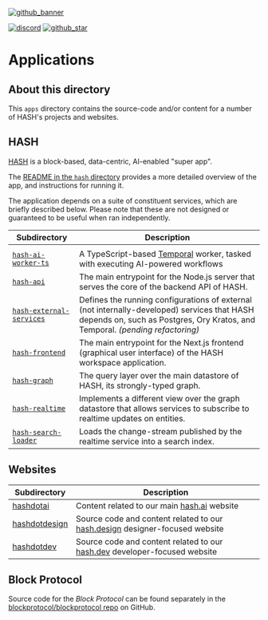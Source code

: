 [blockprotocol/blockprotocol repo]: https://github.com/blockprotocol/blockprotocol
[discord]: https://hash.ai/discord?utm_medium=organic&utm_source=github_readme_hash-repo_apps
[github_banner]: https://hash.dev/?utm_medium=organic&utm_source=github_readme_hash-repo_apps
[github_star]: https://github.com/hashintel/hash/tree/main/apps#
[hash]: https://hash.ai/platform/hash?utm_medium=organic&utm_source=github_readme_hash-repo_apps
[hash.ai]: https://hash.ai/?utm_medium=organic&utm_source=github_readme_hash-repo_apps
[hash.design]: https://hash.design/?utm_medium=organic&utm_source=github_readme_hash-repo_apps
[hash.dev]: https://hash.dev/?utm_medium=organic&utm_source=github_readme_hash-repo_apps

[![github_banner](https://hash.ai/cdn-cgi/imagedelivery/EipKtqu98OotgfhvKf6Eew/01e2b813-d046-4b70-cc4e-eb2f1ead6900/github)][github_banner]

[![discord](https://img.shields.io/discord/840573247803097118)][discord] [![github_star](https://img.shields.io/github/stars/hashintel/hash?label=Star%20on%20GitHub&style=social)][github_star]

# Applications

## About this directory

This `apps` directory contains the source-code and/or content for a number of HASH's projects and websites.

## HASH

[HASH] is a block-based, data-centric, AI-enabled "super app".

The [README in the `hash` directory](hash/README.md) provides a more detailed overview of the app, and instructions for running it.

The application depends on a suite of constituent services, which are briefly described below. Please note that these are not designed or guaranteed to be useful when ran independently.

| Subdirectory                                       | Description                                                                                                                                                                  |
| -------------------------------------------------- | ---------------------------------------------------------------------------------------------------------------------------------------------------------------------------- |
|                                                    |
| [`hash-ai-worker-ts`](hash-ai-worker-ts)           | A TypeScript-based [Temporal](temporal.io) worker, tasked with executing AI-powered workflows                                                                                |
| [`hash-api`](hash-api)                             | The main entrypoint for the Node.js server that serves the core of the backend API of HASH.                                                                                  |
| [`hash-external-services`](hash-external-services) | Defines the running configurations of external (not internally-developed) services that HASH depends on, such as Postgres, Ory Kratos, and Temporal. _(pending refactoring)_ |
| [`hash-frontend`](hash-frontend)                   | The main entrypoint for the Next.js frontend (graphical user interface) of the HASH workspace application.                                                                   |
| [`hash-graph`](hash-graph)                         | The query layer over the main datastore of HASH, its strongly-typed graph.                                                                                                   |
| [`hash-realtime`](hash-realtime)                   | Implements a different view over the graph datastore that allows services to subscribe to realtime updates on entities.                                                      |
| [`hash-search-loader`](hash-search-loader)         | Loads the change-stream published by the realtime service into a search index.                                                                                               |

## Websites

| Subdirectory                   | Description                                                                   |
| ------------------------------ | ----------------------------------------------------------------------------- |
| [hashdotai](hashdotai)         | Content related to our main [hash.ai] website                                 |
| [hashdotdesign](hashdotdesign) | Source code and content related to our [hash.design] designer-focused website |
| [hashdotdev](hashdotdev)       | Source code and content related to our [hash.dev] developer-focused website   |

## Block Protocol

Source code for the _Block Protocol_ can be found separately in the [blockprotocol/blockprotocol repo] on GitHub.
